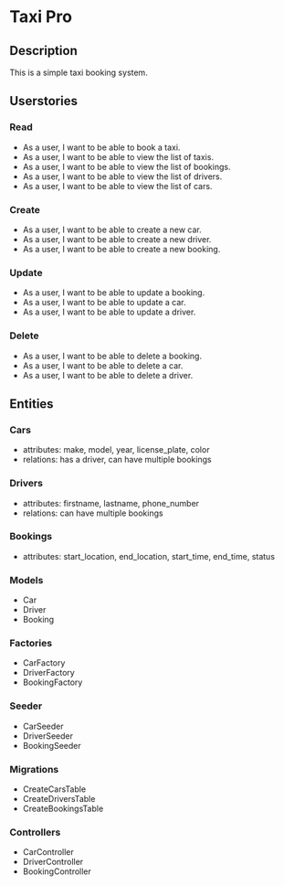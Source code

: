 # Taxi Pro

## Description

This is a simple taxi booking system.

## Userstories

### Read
- As a user, I want to be able to book a taxi.
- As a user, I want to be able to view the list of taxis.
- As a user, I want to be able to view the list of bookings.
- As a user, I want to be able to view the list of drivers.
- As a user, I want to be able to view the list of cars.

### Create

- As a user, I want to be able to create a new car.
- As a user, I want to be able to create a new driver.
- As a user, I want to be able to create a new booking.

### Update

- As a user, I want to be able to update a booking.
- As a user, I want to be able to update a car.
- As a user, I want to be able to update a driver.

### Delete

- As a user, I want to be able to delete a booking.
- As a user, I want to be able to delete a car.
- As a user, I want to be able to delete a driver.


## Entities

### Cars
- attributes: make, model, year, license_plate, color
- relations: has a driver, can have multiple bookings

### Drivers
- attributes: firstname, lastname, phone_number
- relations: can have multiple bookings

### Bookings
- attributes: start_location, end_location, start_time, end_time, status

### Models
- Car
- Driver
- Booking

### Factories
- CarFactory
- DriverFactory
- BookingFactory

### Seeder
- CarSeeder
- DriverSeeder
- BookingSeeder

### Migrations
- CreateCarsTable
- CreateDriversTable
- CreateBookingsTable

### Controllers
- CarController
- DriverController
- BookingController





